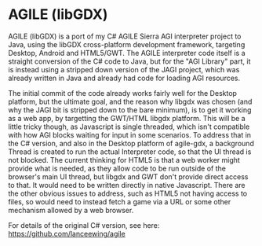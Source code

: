 # AGILE (libGDX)
AGILE (libGDX) is a port of my C# AGILE Sierra AGI interpreter project to Java, using the libGDX cross-platform development framework, targeting Desktop, Android and HTML5/GWT. The AGILE interpreter code itself is a straight conversion of the C# code to Java, but for the "AGI Library" part, it is instead using a stripped down version of the JAGI project, which was already written in Java and already had code for loading AGI resources.

The initial commit of the code already works fairly well for the Desktop platform, but the ultimate goal, and the reason why libgdx was chosen (and why the JAGI bit is stripped down to the bare minimum), is to get it working as a web app, by targetting the GWT/HTML libgdx platform. This will be a little tricky though, as Javascript is single threaded, which isn't compatible with how AGI blocks waiting for input in some scenarios. To address that in the C# version, and also in the Desktop platform of agile-gdx, a background Thread is created to run the actual Interpreter code, so that the UI thread is not blocked. The current thinking for HTML5 is that a web worker might provide what is needed, as they allow code to be run outside of the browser's main UI thread, but libgdx and GWT don't provide direct access to that. It would need to be written directly in native Javascript. There are the other obvious issues to address, such as HTML5 not having access to files, so would need to instead fetch a game via a URL or some other mechanism allowed by a web browser.

For details of the original C# version, see here: https://github.com/lanceewing/agile
